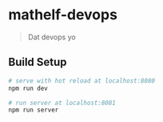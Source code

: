 # mathelf-devops

> Dat devops yo

## Build Setup

``` bash
# serve with hot reload at localhost:8080
npm run dev

# run server at localhost:8081
npm run server
```